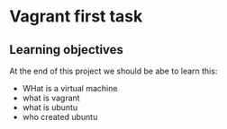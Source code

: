 # Vagrant first task

## Learning objectives

At the end of this project we should be abe to learn this:
* WHat is a virtual machine
* what is vagrant
* what is ubuntu
* who created ubuntu
